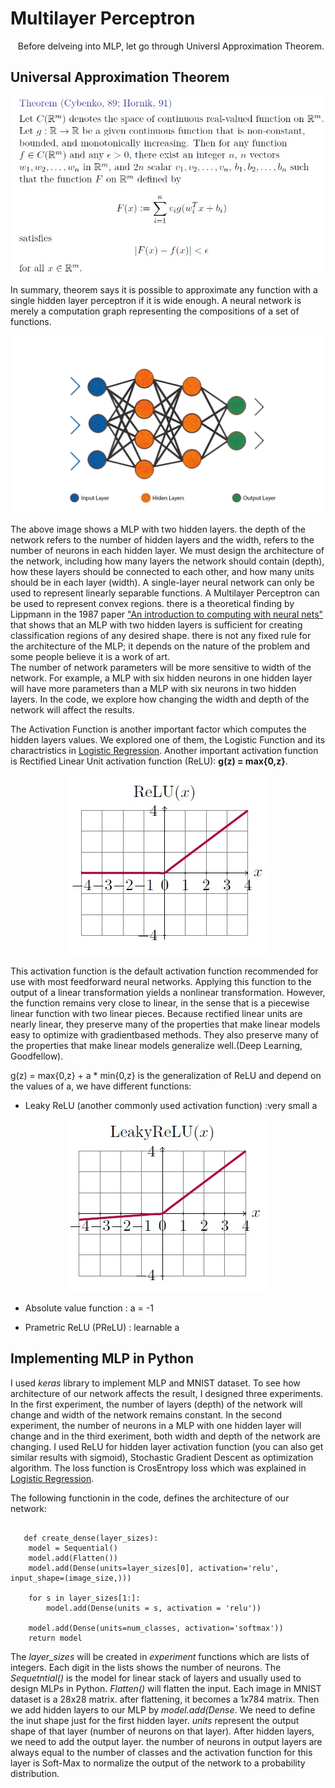 # Multilayer Perceptron
&nbsp;&nbsp; Before delveing into MLP, let go through Universl Approximation Theorem.
## Universal Approximation Theorem

<p align="center"><img src = "images/UAT.jpg"><br/>
  
 In summary, theorem says it is possible to approximate any function with a single hidden layer perceptron if it is wide enough. 
A neural network is merely a computation graph representing the compositions of a set of functions.
  <p align="center"><img src = "images/ANN-Graph.gif"><br/>
    
  The above image shows a MLP with two hidden layers. the depth of the network refers to the number of hidden layers and the width, refers to the number of neurons in each hidden layer. We must design the architecture of the network, including how many layers the network should contain (depth), how these layers should be connected to each other, and how many units should be in each layer (width). A single-layer neural network can only be used to represent linearly separable functions. A Multilayer Perceptron can be used to represent convex regions. there is a theoretical finding by Lippmann in the 1987 paper ["An introduction to computing with neural nets"](https://ieeexplore.ieee.org/abstract/document/1165576) that shows that an MLP with two hidden layers is sufficient for creating classification regions of any desired shape. there is not any fixed rule for the architecture of the MLP; it depends on the nature of the problem and some people believe it is a work of art.<br/>
 The number of network parameters will be more sensitive to width of the network. For example, a MLP with six hidden neurons in one hidden layer will have more parameters than a MLP with six neurons in two hidden layers. In the code, we explore how changing the width and depth of the network will affect the results.<br/>
    
The Activation Function is another important factor which computes the hidden layers values. We explored one of them, the Logistic Function and its charactristics in [Logistic Regression](https://github.com/HosseinDvz/Python/tree/main/Deep-Learning/Logistic%20%26%20Softmax%20Regression). Another important activation function is Rectified Linear Unit activation function (ReLU): **g(z) = max{0,z}**.
<p align="center"><img src = "images/ReLu.jpg"><br/>
  
  This activation function is the default activation function recommended for use with most feedforward neural networks. Applying this function to the output of a linear transformation yields a nonlinear transformation. However, the function remains very close to linear, in the sense that is a piecewise linear function with two linear pieces. Because rectified linear units are nearly linear, they preserve many of the properties that make linear models easy to optimize with gradientbased methods. They also preserve many of the properties that make linear models generalize well.(Deep Learning, Goodfellow). <br/>
  
 g(z) = max{0,z} + a * min{0,z} is the generalization of ReLU and depend on the values of a, we have different functions:
  - Leaky ReLU (another commonly used activation function) :very small a
 <p align="center"><img src = "images/LeakyReLU.jpg"><br/>
   
   
 - Absolute value function : a = -1 <br/>
   
 - Prametric ReLU (PReLU) : learnable a <br/>
## Implementing MLP in Python
   I used *keras* library to implement MLP and MNIST dataset. To see how architecture of our network affects the result, I designed three experiments. In the first experiment, the number of layers (depth) of the network will change and width of the network remains constant. In the second experiment, the number of neurons in a MLP with one hidden layer will change and in the third exeriment, both width and depth of the network are changing. I used ReLU for hidden layer activation function (you can also get similar results with sigmoid), Stochastic Gradient Descent as optimization algorithm. The loss function is CrosEntropy loss which was explained in [Logistic Regression](https://github.com/HosseinDvz/Python/tree/main/Deep-Learning/Logistic%20%26%20Softmax%20Regression). <br/>
  
 The following functionin in the code, defines the architecture of our network:
```

   def create_dense(layer_sizes):
    model = Sequential()
    model.add(Flatten())
    model.add(Dense(units=layer_sizes[0], activation='relu', input_shape=(image_size,)))

    for s in layer_sizes[1:]:
        model.add(Dense(units = s, activation = 'relu'))

    model.add(Dense(units=num_classes, activation='softmax'))
    return model
  ```

   The *layer_sizes* will be created in *experiment* functions which are lists of integers. Each digit in the lists shows the number of neurons. The *Sequetntial()* is the model for linear stack of layers and usually used to design MLPs in Python. *Flatten()* will flatten the input. Each image in MNIST dataset is a 28x28 matrix. after flattening, it becomes a 1x784 matrix. Then we add hidden layers to our MLP by *model.add(Dense*. We need to define the inut shape just for the first hidden layer. *units* represent the output shape of that layer (number of neurons on that layer). After hidden layers, we need to add the output layer. the number of neurons in output layers are always equal to the number of classes and the activation function for this layer is Soft-Max to normalize the output of the network to a probability distribution. 
   
  
   
   
   
